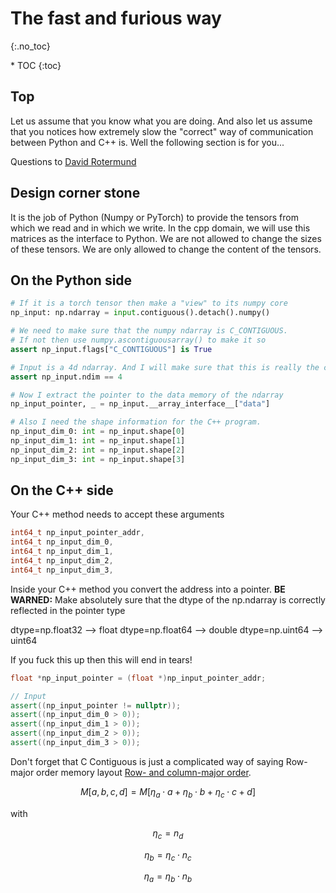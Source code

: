 # The fast and furious way
{:.no_toc}

<nav markdown="1" class="toc-class">
* TOC
{:toc}
</nav>

## Top

Let us assume that you know what you are doing. And also let us assume that you notices how extremely slow the "correct" way of communication between Python and C++ is. Well the following section is for you...

Questions to [David Rotermund](mailto:davrot@uni-bremen.de)

## Design corner stone

It is the job of Python (Numpy or PyTorch) to provide the tensors from which we read and in which we write. In the cpp domain, we will use this matrices as the interface to Python. We are not allowed to change the sizes of these tensors. We are only allowed to change the content of the tensors. 

## On the Python side

```python
# If it is a torch tensor then make a "view" to its numpy core
np_input: np.ndarray = input.contiguous().detach().numpy()

# We need to make sure that the numpy ndarray is C_CONTIGUOUS. 
# If not then use numpy.ascontiguousarray() to make it so
assert np_input.flags["C_CONTIGUOUS"] is True

# Input is a 4d ndarray. And I will make sure that this is really the case
assert np_input.ndim == 4

# Now I extract the pointer to the data memory of the ndarray 
np_input_pointer, _ = np_input.__array_interface__["data"]

# Also I need the shape information for the C++ program. 
np_input_dim_0: int = np_input.shape[0]
np_input_dim_1: int = np_input.shape[1]
np_input_dim_2: int = np_input.shape[2]
np_input_dim_3: int = np_input.shape[3]
```

## On the C++ side

Your C++ method needs to accept these arguments

```cpp
int64_t np_input_pointer_addr, 
int64_t np_input_dim_0,
int64_t np_input_dim_1, 
int64_t np_input_dim_2, 
int64_t np_input_dim_3,
```

Inside your C++ method you convert the address into a pointer. **BE WARNED:** Make absolutely sure that the dtype of the np.ndarray is correctly reflected in the pointer type

dtype=np.float32 --> float
dtype=np.float64 --> double
dtype=np.uint64 --> uint64

If you fuck this up then this will end in tears!

```cpp
float *np_input_pointer = (float *)np_input_pointer_addr;

// Input
assert((np_input_pointer != nullptr));
assert((np_input_dim_0 > 0));
assert((np_input_dim_1 > 0));
assert((np_input_dim_2 > 0));
assert((np_input_dim_3 > 0));
```

Don't forget that C Contiguous is just a complicated way of saying Row-major order memory layout [Row- and column-major order](https://en.wikipedia.org/wiki/Row-_and_column-major_order).

$$M[a,b,c,d] = M[\eta_a \cdot a + \eta_b \cdot  b + \eta_c \cdot  c + d]$$

with

$$\eta_c = n_d$$

$$\eta_b = \eta_c \cdot n_c$$

$$\eta_a = \eta_b \cdot n_b$$
